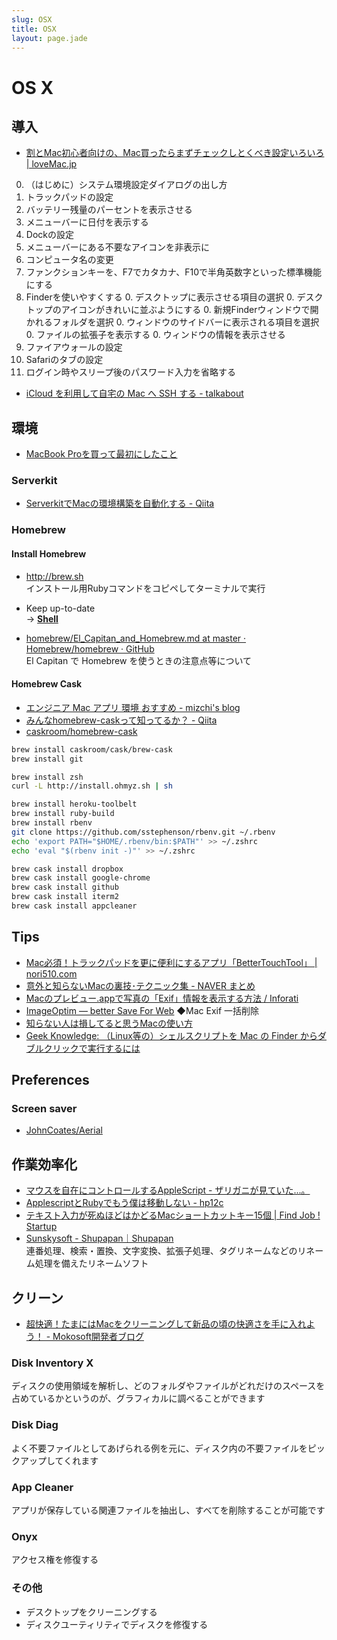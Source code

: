 ```yaml
---
slug: OSX
title: OSX
layout: page.jade
---
```


# OS X

## 導入

- [割とMac初心者向けの、Mac買ったらまずチェックしとくべき設定いろいろ | loveMac.jp](http://lovemac.jp/blog/1298/)
0. （はじめに）システム環境設定ダイアログの出し方
0. トラックパッドの設定
0. バッテリー残量のパーセントを表示させる
0. メニューバーに日付を表示する
0. Dockの設定
0. メニューバーにある不要なアイコンを非表示に
0. コンピュータ名の変更
0. ファンクションキーを、F7でカタカナ、F10で半角英数字といった標準機能にする
0. Finderを使いやすくする
    0. デスクトップに表示させる項目の選択
    0. デスクトップのアイコンがきれいに並ぶようにする
    0. 新規Finderウィンドウで開かれるフォルダを選択
    0. ウィンドウのサイドバーに表示される項目を選択
    0. ファイルの拡張子を表示する
    0. ウィンドウの情報を表示させる
0. ファイアウォールの設定
0. Safariのタブの設定
0. ログイン時やスリープ後のパスワード入力を省略する

- [iCloud を利用して自宅の Mac へ SSH する - talkabout](http://www.talkabout.jp/2012/10/icloud-mac-ssh.html)


## 環境

- [MacBook Proを買って最初にしたこと](http://blog.akihiko.me/2015/03/01/mbp-first-step/)

### Serverkit
- [ServerkitでMacの環境構築を自動化する - Qiita](http://qiita.com/r7kamura/items/591e96861f025fb22998)

### Homebrew

#### Install Homebrew
- http://brew.sh  
  インストール用Rubyコマンドをコピペしてターミナルで実行

- Keep up-to-date  
  → __[Shell](/wiki/shell/)__

- [homebrew/El_Capitan_and_Homebrew.md at master · Homebrew/homebrew · GitHub](https://github.com/Homebrew/homebrew/blob/master/share/doc/homebrew/El_Capitan_and_Homebrew.md)  
  El Capitan で Homebrew を使うときの注意点等について

#### Homebrew Cask
- [エンジニア Mac アプリ 環境 おすすめ - mizchi's blog](http://mizchi.hatenablog.com/entry/2014/03/02/090517)
- [みんなhomebrew-caskって知ってるか？ - Qiita](http://qiita.com/ryurock/items/1432578d364985f6cb06)
- [caskroom/homebrew-cask](https://github.com/caskroom/homebrew-cask)

```bash
brew install caskroom/cask/brew-cask
brew install git

brew install zsh
curl -L http://install.ohmyz.sh | sh

brew install heroku-toolbelt
brew install ruby-build
brew install rbenv
git clone https://github.com/sstephenson/rbenv.git ~/.rbenv
echo 'export PATH="$HOME/.rbenv/bin:$PATH"' >> ~/.zshrc
echo 'eval "$(rbenv init -)"' >> ~/.zshrc

brew cask install dropbox
brew cask install google-chrome
brew cask install github
brew cask install iterm2
brew cask install appcleaner
```


## Tips
- [Mac必須！トラックパッドを更に便利にするアプリ「BetterTouchTool」 | nori510.com](http://nori510.com/archives/4208)
- [意外と知らないMacの裏技･テクニック集 - NAVER まとめ](http://matome.naver.jp/odai/2129888099522555301)
- [Macのプレビュー.appで写真の「Exif」情報を表示する方法 / Inforati](http://inforati.jp/apple/mac-tips-techniques/multimedia-hints/how-to-show-exif-data-of-a-photo-with-mac-preview-app.html)
- [ImageOptim — better Save For Web](http://imageoptim.com/) ◆Mac Exif 一括削除
- [知らない人は損してると思うMacの使い方](http://alfalfalfa.com/archives/1147302.html)
- [Geek Knowledge: （Linux等の）シェルスクリプトを Mac の Finder からダブルクリックで実行するには](http://hseisyu.blogspot.jp/2010/10/linux-mac-finder.html)


## Preferences

### Screen saver
- [JohnCoates/Aerial](https://github.com/JohnCoates/Aerial)


## 作業効率化
- [マウスを自在にコントロールするAppleScript - ザリガニが見ていた...。](http://d.hatena.ne.jp/zariganitosh/20120126/library_mouse_scpt)
- [ApplescriptとRubyでもう僕は移動しない - hp12c](http://d.hatena.ne.jp/keyesberry/20100315/p1)
- [テキスト入力が死ぬほどはかどるMacショートカットキー15個 | Find Job ! Startup](http://www.find-job.net/startup/mac-shortcut)
- [Sunskysoft - Shupapan｜Shupapan](http://sunsky3s.s41.xrea.com/shupapan/)  
  連番処理、検索・置換、文字変換、拡張子処理、タグリネームなどのリネーム処理を備えたリネームソフト


## クリーン
- [超快適！たまにはMacをクリーニングして新品の頃の快適さを手に入れよう！ - Mokosoft開発者ブログ](http://blog.mokosoft.com/entry/2014/02/06/173706)

### Disk Inventory X
ディスクの使用領域を解析し、どのフォルダやファイルがどれだけのスペースを占めているかというのが、グラフィカルに調べることができます

### Disk Diag
よく不要ファイルとしてあげられる例を元に、ディスク内の不要ファイルをピックアップしてくれます

### App Cleaner
アプリが保存している関連ファイルを抽出し、すべてを削除することが可能です

### Onyx
アクセス権を修復する

### その他
- デスクトップをクリーニングする
- ディスクユーティリティでディスクを修復する
